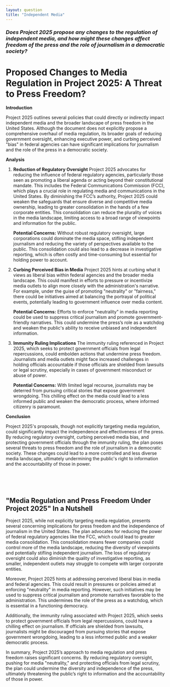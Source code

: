 ```yaml
---
layout: question
title: "Independent Media"
---
```


### *Does Project 2025 propose any changes to the regulation of independent media, and how might these changes affect freedom of the press and the role of journalism in a democratic society?*


# Proposed Changes to Media Regulation in Project 2025: A Threat to Press Freedom?

**Introduction**

Project 2025 outlines several policies that could directly or indirectly impact independent media and the broader landscape of press freedom in the United States. Although the document does not explicitly propose a comprehensive overhaul of media regulation, its broader goals of reducing government oversight, enhancing executive power, and curbing perceived "bias" in federal agencies can have significant implications for journalism and the role of the press in a democratic society.

**Analysis**

1. **Reduction of Regulatory Oversight**
   Project 2025 advocates for reducing the influence of federal regulatory agencies, particularly those seen as promoting a liberal agenda or acting beyond their constitutional mandate. This includes the Federal Communications Commission (FCC), which plays a crucial role in regulating media and communications in the United States. By diminishing the FCC’s authority, Project 2025 could weaken the safeguards that ensure diverse and competitive media ownership, leading to greater consolidation in the hands of a few corporate entities. This consolidation can reduce the plurality of voices in the media landscape, limiting access to a broad range of viewpoints and information for the public.

   **Potential Concerns:** Without robust regulatory oversight, large corporations could dominate the media space, stifling independent journalism and reducing the variety of perspectives available to the public. This consolidation could also lead to a decrease in investigative reporting, which is often costly and time-consuming but essential for holding power to account.

2. **Curbing Perceived Bias in Media**
   Project 2025 hints at curbing what it views as liberal bias within federal agencies and the broader media landscape. This could manifest in efforts to pressure or incentivize media outlets to align more closely with the administration's narrative. For example, under the guise of promoting "neutrality" or "fairness," there could be initiatives aimed at balancing the portrayal of political events, potentially leading to government influence over media content.

   **Potential Concerns:** Efforts to enforce "neutrality" in media reporting could be used to suppress critical journalism and promote government-friendly narratives. This could undermine the press’s role as a watchdog and weaken the public's ability to receive unbiased and independent information.

3. **Immunity Ruling Implications**
   The immunity ruling referenced in Project 2025, which seeks to protect government officials from legal repercussions, could embolden actions that undermine press freedom. Journalists and media outlets might face increased challenges in holding officials accountable if those officials are shielded from lawsuits or legal scrutiny, especially in cases of government misconduct or abuse of power.

   **Potential Concerns:** With limited legal recourse, journalists may be deterred from pursuing critical stories that expose government wrongdoing. This chilling effect on the media could lead to a less informed public and weaken the democratic process, where informed citizenry is paramount.

**Conclusion**

Project 2025's proposals, though not explicitly targeting media regulation, could significantly impact the independence and effectiveness of the press. By reducing regulatory oversight, curbing perceived media bias, and protecting government officials through the immunity ruling, the plan poses several threats to press freedom and the role of journalism in a democratic society. These changes could lead to a more controlled and less diverse media landscape, ultimately undermining the public's right to information and the accountability of those in power.

<br><br><br>

## <span id="nutshell">"Media Regulation and Press Freedom Under Project 2025" In a Nutshell</span>

Project 2025, while not explicitly targeting media regulation, presents several concerning implications for press freedom and the independence of journalism in the United States. The plan advocates for reducing the power of federal regulatory agencies like the FCC, which could lead to greater media consolidation. This consolidation means fewer companies could control more of the media landscape, reducing the diversity of viewpoints and potentially stifling independent journalism. The loss of regulatory oversight could also diminish the quality of investigative reporting, as smaller, independent outlets may struggle to compete with larger corporate entities.

Moreover, Project 2025 hints at addressing perceived liberal bias in media and federal agencies. This could result in pressures or policies aimed at enforcing "neutrality" in media reporting. However, such initiatives may be used to suppress critical journalism and promote narratives favorable to the administration. This undermines the role of the press as a watchdog, which is essential in a functioning democracy.

Additionally, the immunity ruling associated with Project 2025, which seeks to protect government officials from legal repercussions, could have a chilling effect on journalism. If officials are shielded from lawsuits, journalists might be discouraged from pursuing stories that expose government wrongdoing, leading to a less informed public and a weaker democratic process.

In summary, Project 2025’s approach to media regulation and press freedom raises significant concerns. By reducing regulatory oversight, pushing for media "neutrality," and protecting officials from legal scrutiny, the plan could undermine the diversity and independence of the press, ultimately threatening the public’s right to information and the accountability of those in power.
